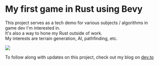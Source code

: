 # My first game in Rust using Bevy

This project serves as a tech demo for various subjects / algorithms in game dev I'm interested in.  
It's also a way to hone my Rust outside of work.  
My interests are terrain generation, AI, pathfinding, etc.  

<img src="demo_sc3.png">

To follow along with updates on this project, check out my blog on [dev.to](https://dev.to/mikeam565)
